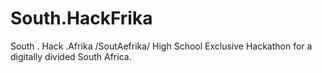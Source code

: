 # South.HackFrika
South . Hack .Afrika
/SoutAefrika/
High School Exclusive Hackathon for a digitally divided South Africa.
 
